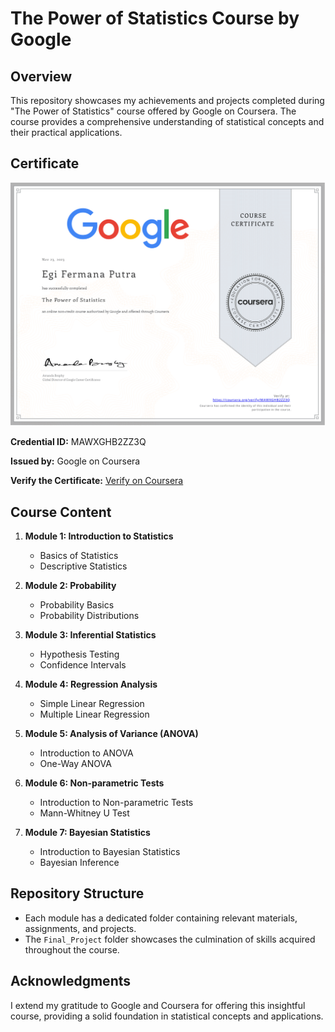 # The Power of Statistics Course by Google

## Overview

This repository showcases my achievements and projects completed during "The Power of Statistics" course offered by Google on Coursera. The course provides a comprehensive understanding of statistical concepts and their practical applications.

## Certificate

![Certificate of Completion](Certificate.png)

**Credential ID:** MAWXGHB2ZZ3Q

**Issued by:** Google on Coursera

**Verify the Certificate:** [Verify on Coursera](https://www.coursera.org/account/accomplishments/records/MAWXGHB2ZZ3Q)

## Course Content

1. **Module 1: Introduction to Statistics**
   - Basics of Statistics
   - Descriptive Statistics

2. **Module 2: Probability**
   - Probability Basics
   - Probability Distributions

3. **Module 3: Inferential Statistics**
   - Hypothesis Testing
   - Confidence Intervals

4. **Module 4: Regression Analysis**
   - Simple Linear Regression
   - Multiple Linear Regression

5. **Module 5: Analysis of Variance (ANOVA)**
   - Introduction to ANOVA
   - One-Way ANOVA

6. **Module 6: Non-parametric Tests**
   - Introduction to Non-parametric Tests
   - Mann-Whitney U Test

7. **Module 7: Bayesian Statistics**
   - Introduction to Bayesian Statistics
   - Bayesian Inference

## Repository Structure

- Each module has a dedicated folder containing relevant materials, assignments, and projects.
- The `Final_Project` folder showcases the culmination of skills acquired throughout the course.

## Acknowledgments

I extend my gratitude to Google and Coursera for offering this insightful course, providing a solid foundation in statistical concepts and applications.
